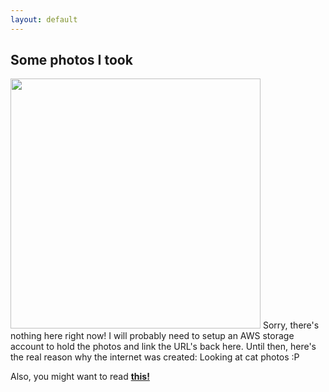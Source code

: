 ```yaml
---
layout: default
---
```

## Some photos I took

<img src="https://media.gettyimages.com/photos/ginger-kitten-jumping-like-dancer-picture-id451957763?s=2048x2048" width="400" height="400"/>
Sorry, there's nothing here right now!
I will probably need to setup an AWS storage account to hold the photos and link the URL's back here. 
Until then, here's the real reason why the internet was created: Looking at cat photos :P

Also, you might want to read **[this!](https://www.nytimes.com/2016/10/16/opinion/sunday/how-cats-evolved-to-win-the-internet.html)**
